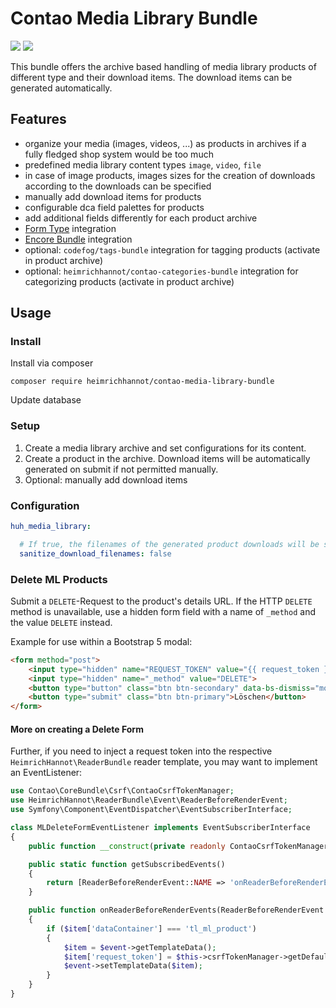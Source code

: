 # Contao Media Library Bundle

[![](https://img.shields.io/packagist/v/heimrichhannot/contao-media-library-bundle.svg)](https://packagist.org/packages/heimrichhannot/contao-media-library-bundle)
[![](https://img.shields.io/packagist/dt/heimrichhannot/contao-media-library-bundle.svg)](https://packagist.org/packages/heimrichhannot/contao-media-library-bundle)

This bundle offers the archive based handling of media library products of different type and their download items. 
The download items can be generated automatically.

## Features

- organize your media (images, videos, ...) as products in archives if a fully fledged shop system would be too much
- predefined media library content types `image`, `video`, `file`
- in case of image products, images sizes for the creation of downloads according to the downloads can be specified
- manually add download items for products
- configurable dca field palettes for products
- add additional fields differently for each product archive
- [Form Type](https://github.com/heimrichhannot/contao-form-type-bundle) integration 
- [Encore Bundle](https://github.com/heimrichhannot/contao-encore-bundle) integration
- optional: `codefog/tags-bundle` integration for tagging products (activate in product archive)
- optional: `heimrichhannot/contao-categories-bundle` integration for categorizing products (activate in product archive)

## Usage

### Install

Install via composer
 
```
composer require heimrichhannot/contao-media-library-bundle
```

Update database

### Setup

1. Create a media library archive and set configurations for its content.
2. Create a product in the archive. Download items will be automatically generated on submit if not permitted manually.
3. Optional: manually add download items

### Configuration

```yaml
huh_media_library:

  # If true, the filenames of the generated product downloads will be sanitized.
  sanitize_download_filenames: false
```

### Delete ML Products

Submit a `DELETE`-Request to the product's details URL. If the HTTP `DELETE` method is unavailable, use a hidden form field with a name of `_method` and the value `DELETE` instead.

Example for use within a Bootstrap 5 modal:
```html
<form method="post">
    <input type="hidden" name="REQUEST_TOKEN" value="{{ request_token }}">
    <input type="hidden" name="_method" value="DELETE">
    <button type="button" class="btn btn-secondary" data-bs-dismiss="modal">Abbrechen</button>
    <button type="submit" class="btn btn-primary">Löschen</button>
</form>
```

#### More on creating a Delete Form

Further, if you need to inject a request token into the respective `HeimrichHannot\ReaderBundle` reader template, you may want to implement an EventListener:

```php
use Contao\CoreBundle\Csrf\ContaoCsrfTokenManager;
use HeimrichHannot\ReaderBundle\Event\ReaderBeforeRenderEvent;
use Symfony\Component\EventDispatcher\EventSubscriberInterface;

class MLDeleteFormEventListener implements EventSubscriberInterface
{
    public function __construct(private readonly ContaoCsrfTokenManager $csrfTokenManager) {}

    public static function getSubscribedEvents()
    {
        return [ReaderBeforeRenderEvent::NAME => 'onReaderBeforeRenderEvents'];
    }

    public function onReaderBeforeRenderEvents(ReaderBeforeRenderEvent $event): void
    {
        if ($item['dataContainer'] === 'tl_ml_product')
        {
            $item = $event->getTemplateData();
            $item['request_token'] = $this->csrfTokenManager->getDefaultTokenValue();
            $event->setTemplateData($item);
        }
    }
}
```

